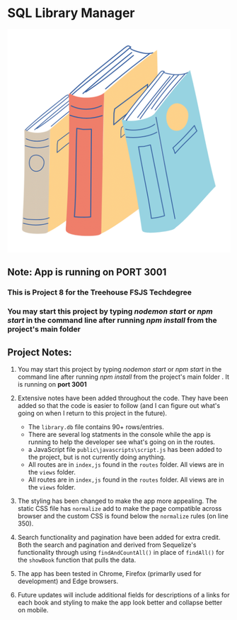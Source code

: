 # SQL Library Manager
![book image](public/images/library_books_3.png)

## Note: App is running on PORT 3001

### This is Project 8 for the Treehouse FSJS Techdegree

### You may start this project by typing _nodemon start_  or _npm start_ in the command line after running _npm install_ from the project's main folder 

## Project Notes:

1. You may start this project by typing _nodemon start_  or _npm start_ in the command line after running _npm install_ from the project's main folder .  It is running on **port 3001** 

2. Extensive notes have been added throughout the code.  They have been added so that the code is easier to follow (and I can figure out what's going on when I return to this project in the future).   
    - The `library.db` file contains 90+ rows/entries.
    - There are several log statments in the console while the app is running to help the developer see what's going on in the routes.
    - a JavaScript file `public\javascripts\script.js` has been added to the project, but is not currently doing anything.
    -  All routes are in `index,js` found in the `routes` folder.  All views are in the `views` folder.
    - All routes are in `index,js` found in the `routes` folder.  All views are in the `views` folder.

3. The styling has been changed to make the app more appealing.  The static CSS file has `normalize` add to make the page compatible across browser and the custom CSS is found below the `normalize` rules (on line 350).  

4. Search functionality and pagination have been added for extra credit.  Both the search and pagination and derived from Sequelize's functionality through using `findAndCountAll()` in place of `findAll()` for the `showBook` function that pulls the data.

5. The app has been tested in Chrome, Firefox (primarlly used for development) and Edge browsers.

6. Future updates will include additional fields for descriptions of a links for each book and styling to make the app look better and collapse better on mobile.





